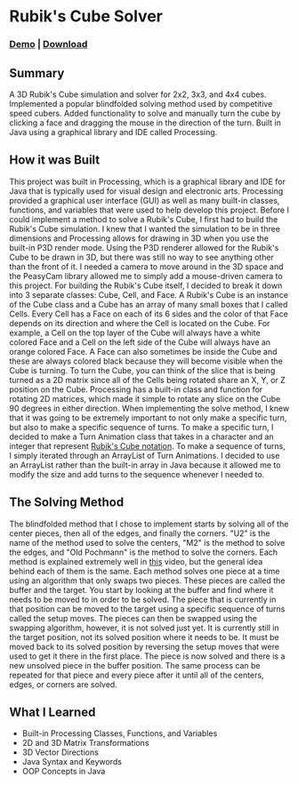 # Rubik's Cube Solver

### [Demo](https://www.youtube.com/watch?v=oZSwaQ6uV1U) | [Download](https://clabounty.itch.io/rubiks-cube-solver)

## Summary
A 3D Rubik's Cube simulation and solver for 2x2, 3x3, and 4x4 cubes. Implemented a popular blindfolded solving method used by competitive speed cubers. Added functionality to solve and manually turn the cube by clicking a face and dragging the mouse in the direction of the turn. Built in Java using a graphical library and IDE called Processing.

## How it was Built
This project was built in Processing, which is a graphical library and IDE for Java that is typically used for visual design and electronic arts. Processing provided a graphical user interface (GUI) as well as many built-in classes, functions, and variables that were used to help develop this project. Before I could implement a method to solve a Rubik's Cube, I first had to build the Rubik's Cube simulation. I knew that I wanted the simulation to be in three dimensions and Processing allows for drawing in 3D when you use the built-in P3D render mode. Using the P3D renderer allowed for the Rubik's Cube to be drawn in 3D, but there was still no way to see anything other than the front of it. I needed a camera to move around in the 3D space and the PeasyCam library allowed me to simply add a mouse-driven camera to this project. For building the Rubik's Cube itself, I decided to break it down into 3 separate classes: Cube, Cell, and Face. A Rubik's Cube is an instance of the Cube class and a Cube has an array of many small boxes that I called Cells. Every Cell has a Face on each of its 6 sides and the color of that Face depends on its direction and where the Cell is located on the Cube. For example, a Cell on the top layer of the Cube will always have a white colored Face and a Cell on the left side of the Cube will always have an orange colored Face. A Face can also sometimes be inside the Cube and these are always colored black because they will become visible when the Cube is turning. To turn the Cube, you can think of the slice that is being turned as a 2D matrix since all of the Cells being rotated share an X, Y, or Z position on the Cube. Processing has a built-in class and function for rotating 2D matrices, which made it simple to rotate any slice on the Cube 90 degrees in either direction. When implementing the solve method, I knew that it was going to be extremely important to not only make a specific turn, but also to make a specific sequence of turns. To make a specific turn, I decided to make a Turn Animation class that takes in a character and an integer that represent [Rubik's Cube notation](https://jperm.net/3x3/moves). To make a sequence of turns, I simply iterated through an ArrayList of Turn Animations. I decided to use an ArrayList rather than the built-in array in Java because it allowed me to modify the size and add turns to the sequence whenever I needed to.

## The Solving Method
The blindfolded method that I chose to implement starts by solving all of the center pieces, then all of the edges, and finally the corners. "U2" is the name of the method used to solve the centers, "M2" is the method to solve the edges, and "Old Pochmann" is the method to solve the corners. Each method is explained extremely well in [this](https://www.youtube.com/watch?v=dG4J_ro_dDQ) video, but the general idea behind each of them is the same. Each method solves one piece at a time using an algorithm that only swaps two pieces. These pieces are called the buffer and the target. You start by looking at the buffer and find where it needs to be moved to in order to be solved. The piece that is currently in that position can be moved to the target using a specific sequence of turns called the setup moves. The pieces can then be swapped using the swapping algorithm, however, it is not solved just yet. It is currently still in the target position, not its solved position where it needs to be. It must be moved back to its solved position by reversing the setup moves that were used to get it there in the first place. The piece is now solved and there is a new unsolved piece in the buffer position. The same process can be repeated for that piece and every piece after it until all of the centers, edges, or corners are solved.

## What I Learned
- Built-in Processing Classes, Functions, and Variables
- 2D and 3D Matrix Transformations
- 3D Vector Directions
- Java Syntax and Keywords
- OOP Concepts in Java
